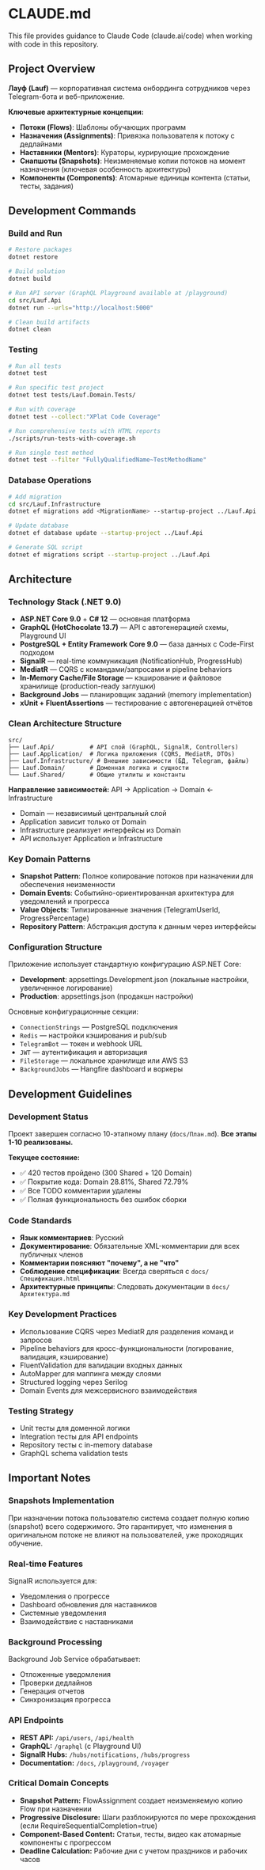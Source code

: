 # CLAUDE.md

This file provides guidance to Claude Code (claude.ai/code) when working with code in this repository.

## Project Overview

**Лауф (Lauf)** — корпоративная система онбординга сотрудников через Telegram-бота и веб-приложение.

**Ключевые архитектурные концепции:**
- **Потоки (Flows)**: Шаблоны обучающих программ
- **Назначения (Assignments)**: Привязка пользователя к потоку с дедлайнами
- **Наставники (Mentors)**: Кураторы, курирующие прохождение
- **Снапшоты (Snapshots)**: Неизменяемые копии потоков на момент назначения (ключевая особенность архитектуры)
- **Компоненты (Components)**: Атомарные единицы контента (статьи, тесты, задания)

## Development Commands

### Build and Run
```bash
# Restore packages
dotnet restore

# Build solution
dotnet build

# Run API server (GraphQL Playground available at /playground)
cd src/Lauf.Api
dotnet run --urls="http://localhost:5000"

# Clean build artifacts
dotnet clean
```

### Testing
```bash
# Run all tests
dotnet test

# Run specific test project
dotnet test tests/Lauf.Domain.Tests/

# Run with coverage
dotnet test --collect:"XPlat Code Coverage"

# Run comprehensive tests with HTML reports
./scripts/run-tests-with-coverage.sh

# Run single test method
dotnet test --filter "FullyQualifiedName~TestMethodName"
```

### Database Operations
```bash
# Add migration
cd src/Lauf.Infrastructure
dotnet ef migrations add <MigrationName> --startup-project ../Lauf.Api

# Update database
dotnet ef database update --startup-project ../Lauf.Api

# Generate SQL script
dotnet ef migrations script --startup-project ../Lauf.Api
```

## Architecture

### Technology Stack (.NET 9.0)
- **ASP.NET Core 9.0** + **C# 12** — основная платформа
- **GraphQL (HotChocolate 13.7)** — API с автогенерацией схемы, Playground UI
- **PostgreSQL + Entity Framework Core 9.0** — база данных с Code-First подходом
- **SignalR** — real-time коммуникация (NotificationHub, ProgressHub)
- **MediatR** — CQRS с командами/запросами и pipeline behaviors
- **In-Memory Cache/File Storage** — кэширование и файловое хранилище (production-ready заглушки)
- **Background Jobs** — планировщик заданий (memory implementation)
- **xUnit + FluentAssertions** — тестирование с автогенерацией отчётов

### Clean Architecture Structure
```
src/
├── Lauf.Api/          # API слой (GraphQL, SignalR, Controllers)
├── Lauf.Application/  # Логика приложения (CQRS, MediatR, DTOs)
├── Lauf.Infrastructure/ # Внешние зависимости (БД, Telegram, файлы)
├── Lauf.Domain/       # Доменная логика и сущности
└── Lauf.Shared/       # Общие утилиты и константы
```

**Направление зависимостей:** API → Application → Domain ← Infrastructure
- Domain — независимый центральный слой
- Application зависит только от Domain
- Infrastructure реализует интерфейсы из Domain
- API использует Application и Infrastructure

### Key Domain Patterns
- **Snapshot Pattern**: Полное копирование потоков при назначении для обеспечения неизменности
- **Domain Events**: Событийно-ориентированная архитектура для уведомлений и прогресса
- **Value Objects**: Типизированные значения (TelegramUserId, ProgressPercentage)
- **Repository Pattern**: Абстракция доступа к данным через интерфейсы

### Configuration Structure
Приложение использует стандартную конфигурацию ASP.NET Core:
- **Development**: appsettings.Development.json (локальные настройки, увеличенное логирование)
- **Production**: appsettings.json (продакшн настройки)

Основные конфигурационные секции:
- `ConnectionStrings` — PostgreSQL подключения
- `Redis` — настройки кэширования и pub/sub
- `TelegramBot` — токен и webhook URL
- `JWT` — аутентификация и авторизация
- `FileStorage` — локальное хранилище или AWS S3
- `BackgroundJobs` — Hangfire dashboard и воркеры

## Development Guidelines

### Development Status
Проект завершен согласно 10-этапному плану (`docs/План.md`). **Все этапы 1-10 реализованы.**

**Текущее состояние:**
- ✅ 420 тестов пройдено (300 Shared + 120 Domain)
- ✅ Покрытие кода: Domain 28.81%, Shared 72.79%
- ✅ Все TODO комментарии удалены
- ✅ Полная функциональность без ошибок сборки

### Code Standards
- **Язык комментариев**: Русский
- **Документирование**: Обязательные XML-комментарии для всех публичных членов
- **Комментарии поясняют "почему", а не "что"**
- **Соблюдение спецификации**: Всегда сверяться с `docs/Спецификация.html`
- **Архитектурные принципы**: Следовать документации в `docs/Архитектура.md`

### Key Development Practices
- Использование CQRS через MediatR для разделения команд и запросов
- Pipeline behaviors для кросс-функциональности (логирование, валидация, кэширование)
- FluentValidation для валидации входных данных
- AutoMapper для маппинга между слоями
- Structured logging через Serilog
- Domain Events для межсервисного взаимодействия

### Testing Strategy
- Unit тесты для доменной логики
- Integration тесты для API endpoints
- Repository тесты с in-memory database
- GraphQL schema validation tests

## Important Notes

### Snapshots Implementation
При назначении потока пользователю система создает полную копию (snapshot) всего содержимого. Это гарантирует, что изменения в оригинальном потоке не влияют на пользователей, уже проходящих обучение.

### Real-time Features
SignalR используется для:
- Уведомления о прогрессе
- Dashboard обновления для наставников  
- Системные уведомления
- Взаимодействие с наставниками

### Background Processing
Background Job Service обрабатывает:
- Отложенные уведомления
- Проверки дедлайнов
- Генерация отчетов
- Синхронизация прогресса

### API Endpoints
- **REST API:** `/api/users`, `/api/health` 
- **GraphQL:** `/graphql` (с Playground UI)
- **SignalR Hubs:** `/hubs/notifications`, `/hubs/progress`
- **Documentation:** `/docs`, `/playground`, `/voyager`

### Critical Domain Concepts
- **Snapshot Pattern:** FlowAssignment создает неизменяемую копию Flow при назначении
- **Progressive Disclosure:** Шаги разблокируются по мере прохождения (если RequireSequentialCompletion=true)
- **Component-Based Content:** Статьи, тесты, видео как атомарные компоненты с прогрессом
- **Deadline Calculation:** Рабочие дни с учетом праздников и рабочих часов
